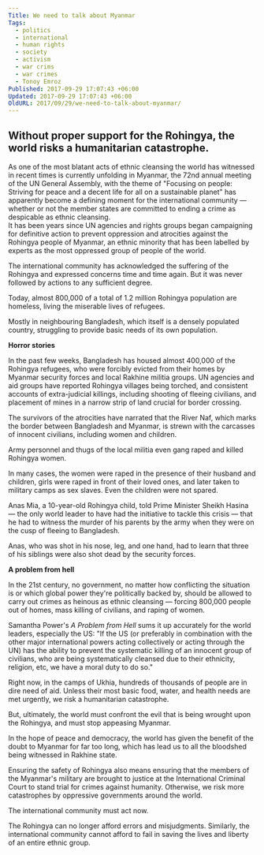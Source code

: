 ```yaml
---
Title: We need to talk about Myanmar
Tags:
  - politics
  - international
  - human rights
  - society
  - activism
  - war crims
  - war crimes
  - Tonoy Emroz
Published: 2017-09-29 17:07:43 +06:00
Updated: 2017-09-29 17:07:43 +06:00
OldURL: 2017/09/29/we-need-to-talk-about-myanmar/
---
```


<h2 class="excerpt FBIA">Without proper support for the Rohingya, the world risks a humanitarian catastrophe.</h2>
As one of the most blatant acts of ethnic cleansing the world has witnessed in recent times is currently unfolding in Myanmar, the 72nd annual meeting of the UN General Assembly, with the theme of "Focusing on people: Striving for peace and a decent life for all on a sustainable planet" has apparently become a defining moment for the international community — whether or not the member states are committed to ending a crime as despicable as ethnic cleansing.
<div class="fb-quote fb_iframe_widget"></div>
It has been years since UN agencies and rights groups began campaigning for definitive action to prevent oppression and atrocities against the Rohingya people of Myanmar, an ethnic minority that has been labelled by experts as the most oppressed group of people of the world.

The international community has acknowledged the suffering of the Rohingya and expressed concerns time and time again. But it was never followed by actions to any sufficient degree.

Today, almost 800,000 of a total of 1.2 million Rohingya population are homeless, living the miserable lives of refugees.

Mostly in neighbouring Bangladesh, which itself is a densely populated country, struggling to provide basic needs of its own population.

<b>Horror stories</b>
<div class="fb-quote fb_iframe_widget"></div>
In the past few weeks, Bangladesh has housed almost 400,000 of the Rohingya refugees, who were forcibly evicted from their homes by Myanmar security forces and local Rakhine militia groups. UN agencies and aid groups have reported Rohingya villages being torched, and consistent accounts of extra-judicial killings, including shooting of fleeing civilians, and placement of mines in a narrow strip of land crucial for border crossing.

The survivors of the atrocities have narrated that the River Naf, which marks the border between Bangladesh and Myanmar, is strewn with the carcasses of innocent civilians, including women and children.

Army personnel and thugs of the local militia even gang raped and killed Rohingya women.

In many cases, the women were raped in the presence of their husband and children, girls were raped in front of their loved ones, and later taken to military camps as sex slaves. Even the children were not spared.
<div class="fb-quote fb_iframe_widget"></div>
Anas Mia, a 10-year-old Rohingya child, told Prime Minister Sheikh Hasina — the only world leader to have had the initiative to tackle this crisis — that he had to witness the murder of his parents by the army when they were on the cusp of fleeing to Bangladesh.

Anas, who was shot in his nose, leg, and one hand, had to learn that three of his siblings were also shot dead by the security forces.

<b>A problem from hell</b>

In the 21st century, no government, no matter how conflicting the situation is or which global power they're politically backed by, should be allowed to carry out crimes as heinous as ethnic cleansing — forcing 800,000 people out of homes, mass killing of civilians, and raping of women.

Samantha Power's <i>A Problem from Hell</i> sums it up accurately for the world leaders, especially the US: "If the US (or preferably in combination with the other major international powers acting collectively or acting through the UN) has the ability to prevent the systematic killing of an innocent group of civilians, who are being systematically cleansed due to their ethnicity, religion, etc, we have a moral duty to do so."

Right now, in the camps of Ukhia, hundreds of thousands of people are in dire need of aid. Unless their most basic food, water, and health needs are met urgently, we risk a humanitarian catastrophe.

But, ultimately, the world must confront the evil that is being wrought upon the Rohingya, and must stop appeasing Myanmar.

In the hope of peace and democracy, the world has given the benefit of the doubt to Myanmar for far too long, which has lead us to all the bloodshed being witnessed in Rakhine state.

Ensuring the safety of Rohingya also means ensuring that the members of the Myanmar's military are brought to justice at the International Criminal Court to stand trial for crimes against humanity. Otherwise, we risk more catastrophes by oppressive governments around the world.

The international community must act now.

The Rohingya can no longer afford errors and misjudgments. Similarly, the international community cannot afford to fail in saving the lives and liberty of an entire ethnic group.

&nbsp;
